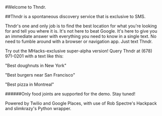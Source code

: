 #Welcome to Thndr.

##Thndr is a spontaneous discovery service that is exclusive to SMS.

Thndr's one and only job is to find the best location for what you're looking for and tell you where it is. It's not here to beat Google. It's here to give you an immediate answer with everything you need to know in a single text. No need to fumble around with a browser or navigation app. Just text Thndr.

Try out the MHacks-exclusive super-alpha version! Query Thndr at (678) 971-0201 with a text like this:

"Best doughnuts in New York"

"Best burgers near San Francisco"

"Best pizza in Montreal"

######Only food joints are supported for the demo. Stay tuned!

Powered by Twilio and Google Places, with use of Rob Spectre's Hackpack and slimkrazy's Python wrapper.
